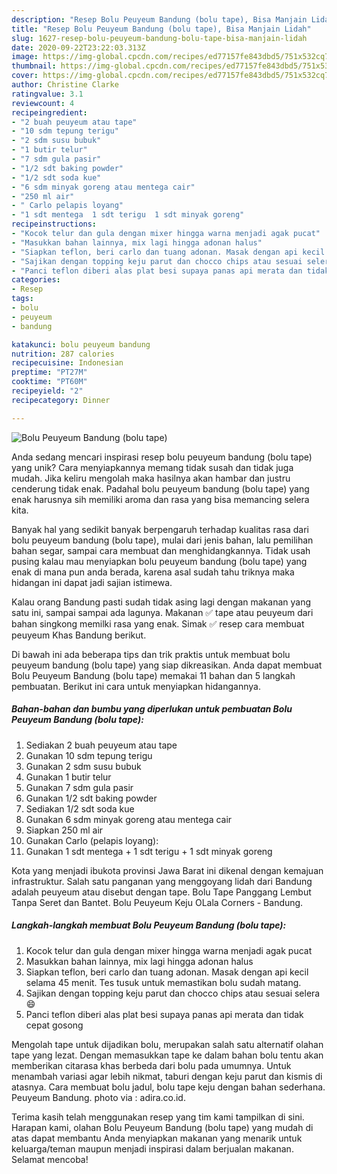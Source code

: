 ```yaml
---
description: "Resep Bolu Peuyeum Bandung (bolu tape), Bisa Manjain Lidah"
title: "Resep Bolu Peuyeum Bandung (bolu tape), Bisa Manjain Lidah"
slug: 1627-resep-bolu-peuyeum-bandung-bolu-tape-bisa-manjain-lidah
date: 2020-09-22T23:22:03.313Z
image: https://img-global.cpcdn.com/recipes/ed77157fe843dbd5/751x532cq70/bolu-peuyeum-bandung-bolu-tape-foto-resep-utama.jpg
thumbnail: https://img-global.cpcdn.com/recipes/ed77157fe843dbd5/751x532cq70/bolu-peuyeum-bandung-bolu-tape-foto-resep-utama.jpg
cover: https://img-global.cpcdn.com/recipes/ed77157fe843dbd5/751x532cq70/bolu-peuyeum-bandung-bolu-tape-foto-resep-utama.jpg
author: Christine Clarke
ratingvalue: 3.1
reviewcount: 4
recipeingredient:
- "2 buah peuyeum atau tape"
- "10 sdm tepung terigu"
- "2 sdm susu bubuk"
- "1 butir telur"
- "7 sdm gula pasir"
- "1/2 sdt baking powder"
- "1/2 sdt soda kue"
- "6 sdm minyak goreng atau mentega cair"
- "250 ml air"
- " Carlo pelapis loyang"
- "1 sdt mentega  1 sdt terigu  1 sdt minyak goreng"
recipeinstructions:
- "Kocok telur dan gula dengan mixer hingga warna menjadi agak pucat"
- "Masukkan bahan lainnya, mix lagi hingga adonan halus"
- "Siapkan teflon, beri carlo dan tuang adonan. Masak dengan api kecil selama 45 menit. Tes tusuk untuk memastikan bolu sudah matang."
- "Sajikan dengan topping keju parut dan chocco chips atau sesuai selera😄"
- "Panci teflon diberi alas plat besi supaya panas api merata dan tidak cepat gosong"
categories:
- Resep
tags:
- bolu
- peuyeum
- bandung

katakunci: bolu peuyeum bandung 
nutrition: 287 calories
recipecuisine: Indonesian
preptime: "PT27M"
cooktime: "PT60M"
recipeyield: "2"
recipecategory: Dinner

---
```



![Bolu Peuyeum Bandung (bolu tape)](https://img-global.cpcdn.com/recipes/ed77157fe843dbd5/751x532cq70/bolu-peuyeum-bandung-bolu-tape-foto-resep-utama.jpg)

Anda sedang mencari inspirasi resep bolu peuyeum bandung (bolu tape) yang unik? Cara menyiapkannya memang tidak susah dan tidak juga mudah. Jika keliru mengolah maka hasilnya akan hambar dan justru cenderung tidak enak. Padahal bolu peuyeum bandung (bolu tape) yang enak harusnya sih memiliki aroma dan rasa yang bisa memancing selera kita.

Banyak hal yang sedikit banyak berpengaruh terhadap kualitas rasa dari bolu peuyeum bandung (bolu tape), mulai dari jenis bahan, lalu pemilihan bahan segar, sampai cara membuat dan menghidangkannya. Tidak usah pusing kalau mau menyiapkan bolu peuyeum bandung (bolu tape) yang enak di mana pun anda berada, karena asal sudah tahu triknya maka hidangan ini dapat jadi sajian istimewa.

Kalau orang Bandung pasti sudah tidak asing lagi dengan makanan yang satu ini, sampai sampai ada lagunya. Makanan ✅ tape atau peuyeum dari bahan singkong memilki rasa yang enak. Simak ✅ resep cara membuat peuyeum Khas Bandung berikut.


Di bawah ini ada beberapa tips dan trik praktis untuk membuat bolu peuyeum bandung (bolu tape) yang siap dikreasikan. Anda dapat membuat Bolu Peuyeum Bandung (bolu tape) memakai 11 bahan dan 5 langkah pembuatan. Berikut ini cara untuk menyiapkan hidangannya.

<!--inarticleads1-->

##### Bahan-bahan dan bumbu yang diperlukan untuk pembuatan Bolu Peuyeum Bandung (bolu tape):

1. Sediakan 2 buah peuyeum atau tape
1. Gunakan 10 sdm tepung terigu
1. Gunakan 2 sdm susu bubuk
1. Gunakan 1 butir telur
1. Gunakan 7 sdm gula pasir
1. Gunakan 1/2 sdt baking powder
1. Sediakan 1/2 sdt soda kue
1. Gunakan 6 sdm minyak goreng atau mentega cair
1. Siapkan 250 ml air
1. Gunakan  Carlo (pelapis loyang):
1. Gunakan 1 sdt mentega + 1 sdt terigu + 1 sdt minyak goreng


Kota yang menjadi ibukota provinsi Jawa Barat ini dikenal dengan kemajuan infrastruktur. Salah satu panganan yang menggoyang lidah dari Bandung adalah peuyeum atau disebut dengan tape. Bolu Tape Panggang Lembut Tanpa Seret dan Bantet. Bolu Peuyeum Keju OLala Corners - Bandung. 

<!--inarticleads2-->

##### Langkah-langkah membuat Bolu Peuyeum Bandung (bolu tape):

1. Kocok telur dan gula dengan mixer hingga warna menjadi agak pucat
1. Masukkan bahan lainnya, mix lagi hingga adonan halus
1. Siapkan teflon, beri carlo dan tuang adonan. Masak dengan api kecil selama 45 menit. Tes tusuk untuk memastikan bolu sudah matang.
1. Sajikan dengan topping keju parut dan chocco chips atau sesuai selera😄
1. Panci teflon diberi alas plat besi supaya panas api merata dan tidak cepat gosong


Mengolah tape untuk dijadikan bolu, merupakan salah satu alternatif olahan tape yang lezat. Dengan memasukkan tape ke dalam bahan bolu tentu akan memberikan citarasa khas berbeda dari bolu pada umumnya. Untuk menambah variasi agar lebih nikmat, taburi dengan keju parut dan kismis di atasnya. Cara membuat bolu jadul, bolu tape keju dengan bahan sederhana. Peuyeum Bandung. photo via : adira.co.id. 

Terima kasih telah menggunakan resep yang tim kami tampilkan di sini. Harapan kami, olahan Bolu Peuyeum Bandung (bolu tape) yang mudah di atas dapat membantu Anda menyiapkan makanan yang menarik untuk keluarga/teman maupun menjadi inspirasi dalam berjualan makanan. Selamat mencoba!
